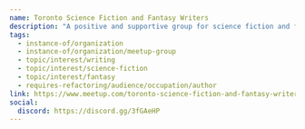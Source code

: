 ```yaml
---
name: Toronto Science Fiction and Fantasy Writers
description: "A positive and supportive group for science fiction and fantasy writers. Members meet to share their SFF pieces and to get feedback in a constructive atmosphere, and to support each other in their development as writers. The group values positivity, equality, and diversity, with meetings both in-person and online."
tags:
  - instance-of/organization
  - instance-of/organization/meetup-group
  - topic/interest/writing
  - topic/interest/science-fiction
  - topic/interest/fantasy
  - requires-refactoring/audience/occupation/author
link: https://www.meetup.com/toronto-science-fiction-and-fantasy-writers-meetup/
social:
  discord: https://discord.gg/3fGAeHP
---
```

